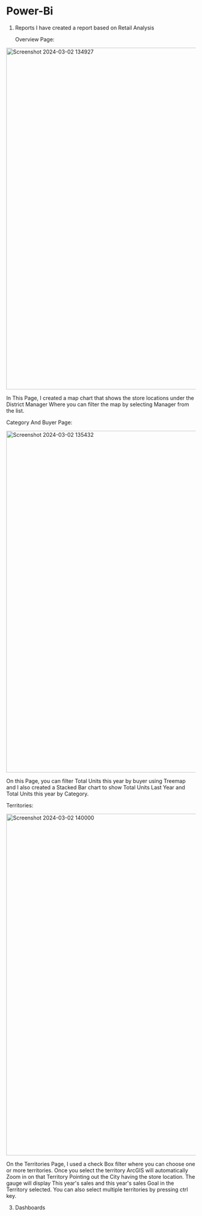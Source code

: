# Power-Bi

1. Reports
   I have created a report based on Retail Analysis

   Overview Page:
   
<img width="910" alt="Screenshot 2024-03-02 134927" src="https://github.com/bhumiben/Power-Bi/assets/125385846/066f7311-50b2-4d62-bc77-e815720806d7">

In This Page, I created a map chart that shows the store locations under the District Manager Where you can filter the map by selecting Manager from the list.


Category And Buyer Page:

  <img width="910" alt="Screenshot 2024-03-02 135432" src="https://github.com/bhumiben/Power-Bi/assets/125385846/9052dbe5-efcc-4932-88a1-2575e568c7ff">

  On this Page,  you can filter Total Units this year by buyer using Treemap and I also created a Stacked Bar chart to show Total Units Last Year and Total Units this year by Category.


Territories:

   <img width="910" alt="Screenshot 2024-03-02 140000" src="https://github.com/bhumiben/Power-Bi/assets/125385846/61853ae9-a2da-42c9-83b9-3b8486485485">

   On the Territories Page, I used a check Box filter where you can choose one or more territories. Once you select the territory ArcGIS will automatically Zoom in on that Territory Pointing out the City having the store location. The gauge will display This year's sales and this year's sales Goal in the Territory selected. You can also select multiple territories by pressing ctrl key.

   

   
3. Dashboards
 
